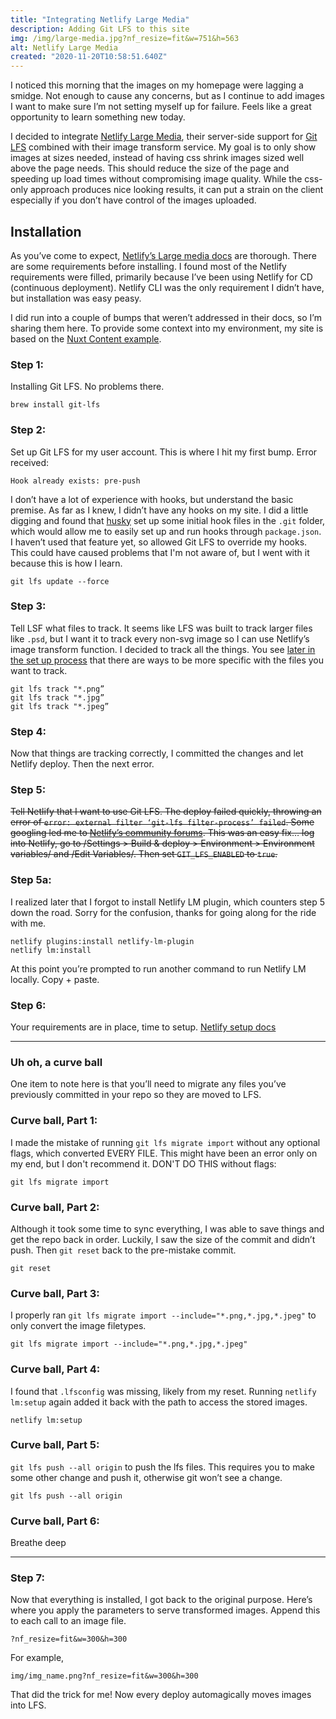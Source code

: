 ```yaml
---
title: "Integrating Netlify Large Media"
description: Adding Git LFS to this site
img: /img/large-media.jpg?nf_resize=fit&w=751&h=563
alt: Netlify Large Media
created: "2020-11-20T10:58:51.640Z"
---
```


I noticed this morning that the images on my homepage were lagging a smidge. Not enough to cause any concerns, but as I continue to add images I want to make sure I’m not setting myself up for failure. Feels like a great opportunity to learn something new today. 

I decided to integrate [Netlify Large Media](https://docs.netlify.com/large-media/overview/), their server-side support for [Git LFS](https://git-lfs.github.com/) combined with their image transform service.  My goal is to only show images at sizes needed, instead of having css shrink images sized well above the page needs. This should reduce the size of the page and speeding up load times without compromising image quality. While the css-only approach produces nice looking results, it can put a strain on the client especially if you don’t have control of the images uploaded.


## Installation
As you’ve come to expect, [Netlify’s Large media docs](https://docs.netlify.com/large-media/requirements-and-limitations/#requirements) are thorough. There are some requirements before installing. I found most of the Netlify requirements were filled, primarily because I’ve been using Netlify for CD (continuous deployment). Netlify CLI was the only requirement I didn’t have, but installation was easy peasy. 

I did run into a couple of bumps that weren’t addressed in their docs, so I’m sharing them here. To provide some context into my environment, my site is based on the [Nuxt Content example](https://nuxtjs.org/blog/creating-blog-with-nuxt-content/).

### Step 1:
Installing Git LFS. No problems there.
```
brew install git-lfs
```

### Step 2:
Set up Git LFS for my user account. This is where I hit my first bump. 
Error received:
```
Hook already exists: pre-push
```

I don’t have a lot of experience with hooks, but understand the basic premise. As far as I knew, I didn’t have any hooks on my site. I did a little digging and found that [husky](https://www.npmjs.com/package/husky) set up some initial hook files in the `.git` folder, which would allow me to easily set up and run hooks through `package.json`. I haven’t used that feature yet, so allowed Git LFS to override my hooks. This could have caused problems that I'm not aware of, but I went with it because this is how I learn.
```
git lfs update --force
```

### Step 3:
Tell LSF what files to track. It seems like LFS was built to track larger files like `.psd`, but I want it to track every non-svg image so I can use Netlify’s image transform function. I decided to track all the things. You see [later in the set up process](https://docs.netlify.com/large-media/setup/#configure-file-tracking) that there are ways to be more specific with the files you want to track.
```
git lfs track "*.png”
git lfs track "*.jpg”
git lfs track "*.jpeg”
```

### Step 4:
Now that things are tracking correctly, I committed the changes and let Netlify deploy. Then the next error.

### Step 5:
~~Tell Netlify that I want to use Git LFS.  The deploy failed quickly, throwing an error of `error: external filter ‘git-lfs filter-process’ failed`. Some googling led me to [Netlify’s community forums](https://community.netlify.com/t/builds-fail-after-new-commit-to-git-lfs/1362/7). This was an easy fix… log into Netlify, go to /Settings > Build & deploy > Environment > Environment variables/ and /Edit Variables/. Then set `GIT_LFS_ENABLED` to `true`.~~

### Step 5a:
I realized later that I forgot to install Netlify LM plugin, which counters step 5 down the road. Sorry for the confusion, thanks for going along for the ride with me.
```
netlify plugins:install netlify-lm-plugin
netlify lm:install
```
At this point you’re prompted to run another command to run Netlify LM locally. Copy + paste.

### Step 6:
Your requirements are in place, time to setup. [Netlify setup docs](https://docs.netlify.com/large-media/setup/)

---

### Uh oh, a curve ball
One item to note here is that you’ll need to migrate any files you’ve previously committed in your repo so they are moved to LFS.

### Curve ball, Part 1: 
I made the mistake of running `git lfs migrate import` without any optional flags, which converted EVERY FILE. This might have been an error only on my end, but I don't recommend it. 
DON'T DO THIS without flags:
```
git lfs migrate import
```

### Curve ball, Part 2: 
Although it took some time to sync everything, I was able to save things and get the repo back in order.  Luckily, I saw the size of the commit and didn’t push. Then `git reset`  back to the pre-mistake commit.
```
git reset
```

### Curve ball, Part 3:
I properly ran `git lfs migrate import --include="*.png,*.jpg,*.jpeg"` to only convert the image filetypes. 
```
git lfs migrate import --include="*.png,*.jpg,*.jpeg"
```

### Curve ball, Part 4:
I found that `.lfsconfig`  was missing, likely from my reset. Running `netlify lm:setup` again added it back with the path to access the stored images. 
```
netlify lm:setup
```

### Curve ball, Part 5:
`git lfs push --all origin` to push the lfs files. This requires you to make some other change and push it, otherwise git won’t see a change.
```
git lfs push --all origin
```

### Curve ball, Part 6: 
Breathe deep

---

### Step 7: 
Now that everything is installed, I got back to the original purpose. Here’s where you apply the parameters to serve transformed images.  Append this to each call to an image file.
```
?nf_resize=fit&w=300&h=300
```

For example,
```
img/img_name.png?nf_resize=fit&w=300&h=300
```

That did the trick for me! Now every deploy automagically moves images into LFS. 